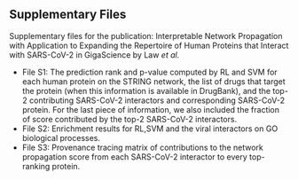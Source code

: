 ## Supplementary Files 
Supplementary files for the publication: Interpretable Network Propagation with Application to Expanding the Repertoire of Human Proteins that Interact with SARS-CoV-2 in GigaScience by Law _et al._

- File S1: The prediction rank and p-value computed by RL and SVM for each human protein on the STRING network, the list of drugs that target the protein (when this information is available in DrugBank), and the top-2 contributing SARS-CoV-2 interactors and corresponding SARS-CoV-2 protein. For the last piece of information, we also included the fraction of score contributed by the top-2 SARS-CoV-2 interactors.
- File S2: Enrichment results for RL,SVM and the viral interactors on GO biological processes.
- File S3: Provenance tracing matrix of contributions to the network propagation score from each SARS-CoV-2 interactor to every top-ranking protein.
